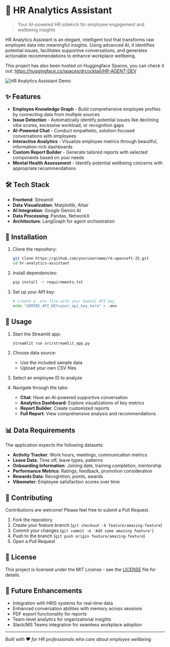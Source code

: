 # 🚀 HR Analytics Assistant

> Your AI-powered HR sidekick for employee engagement and wellbeing insights

HR Analytics Assistant is an elegant, intelligent tool that transforms raw employee data into meaningful insights. Using advanced AI, it identifies potential issues, facilitates supportive conversations, and generates actionable recommendations to enhance workplace wellbeing.

This project has also been hosted on Huggingface Spaces, you can check it out: https://huggingface.co/spaces/drcocktail/HR-AGENT-DEV

![HR Analytics Assistant Demo](https://github.com/yourusername/hr-analytics-assistant/assets/demo.gif)

## ✨ Features

- **Employee Knowledge Graph** - Build comprehensive employee profiles by connecting data from multiple sources
- **Issue Detection** - Automatically identify potential issues like declining vibe scores, excessive workload, or recognition gaps
- **AI-Powered Chat** - Conduct empathetic, solution-focused conversations with employees
- **Interactive Analytics** - Visualize employee metrics through beautiful, information-rich dashboards
- **Custom Report Builder** - Generate tailored reports with selected components based on your needs
- **Mental Health Assessment** - Identify potential wellbeing concerns with appropriate recommendations

## 🛠️ Tech Stack

- **Frontend**: Streamlit
- **Data Visualization**: Matplotlib, Altair
- **AI Integration**: Google Gemini AI
- **Data Processing**: Pandas, NetworkX
- **Architecture**: LangGraph for agent orchestration

## 🔧 Installation

1. Clone the repository:
   ```bash
   git clone https://github.com/yourusername/rk-opensoft-25.git
   cd hr-analytics-assistant
   ```

2. Install dependencies:
   ```bash
   pip install -r requirements.txt
   ```

3. Set up your API key:
   ```bash
   # Create a .env file with your Gemini API key
   echo "GEMINI_API_KEY=your_api_key_here" > .env
   ```

## 🚀 Usage

1. Start the Streamlit app:
   ```bash
   streamlit run src/streamlit_app.py
   ```

2. Choose data source:
   - Use the included sample data
   - Upload your own CSV files

3. Select an employee ID to analyze

4. Navigate through the tabs:
   - **Chat**: Have an AI-powered supportive conversation
   - **Analytics Dashboard**: Explore visualizations of key metrics
   - **Report Builder**: Create customized reports
   - **Full Report**: View comprehensive analysis and recommendations

## 📊 Data Requirements

The application expects the following datasets:

- **Activity Tracker**: Work hours, meetings, communication metrics
- **Leave Data**: Time off, leave types, patterns
- **Onboarding Information**: Joining date, training completion, mentorship
- **Performance Metrics**: Ratings, feedback, promotion consideration
- **Rewards Data**: Recognition, points, awards
- **Vibemeter**: Employee satisfaction scores over time

## 🤝 Contributing

Contributions are welcome! Please feel free to submit a Pull Request.

1. Fork the repository
2. Create your feature branch (`git checkout -b feature/amazing-feature`)
3. Commit your changes (`git commit -m 'Add some amazing feature'`)
4. Push to the branch (`git push origin feature/amazing-feature`)
5. Open a Pull Request

## 📝 License

This project is licensed under the MIT License - see the [LICENSE](LICENSE) file for details.

## 🔮 Future Enhancements

- Integration with HRIS systems for real-time data
- Enhanced conversation abilities with memory across sessions
- PDF export functionality for reports
- Team-level analytics for organizational insights
- Slack/MS Teams integration for seamless workplace adoption

---

*Built with ❤️ for HR professionals who care about employee wellbeing* 
